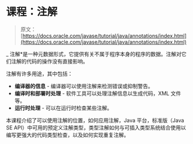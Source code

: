 # 课程：注解

> 原文： [https://docs.oracle.com/javase/tutorial/java/annotations/index.html](https://docs.oracle.com/javase/tutorial/java/annotations/index.html)

_ 注解*是一种元数据形式，它提供有关不属于程序本身的程序的数据。注解对它们注解的代码的操作没有直接影响。

注解有许多用途，其中包括：

*   **编译器的信息** - 编译器可以使用注解来检测错误或抑制警告。
*   **编译时和部署时处理** - 软件工具可以处理注解信息以生成代码，XML 文件等。
*   **运行时处理** - 可以在运行时检查某些注解。

本课程介绍了可以使用注解的位置，如何应用注解，Java 平台，标准版（Java SE API）中可用的预定义注解类型，类型注解如何与可插入类型系统结合使用以编写更强大的代码类型检查，以及如何实现重复注解。